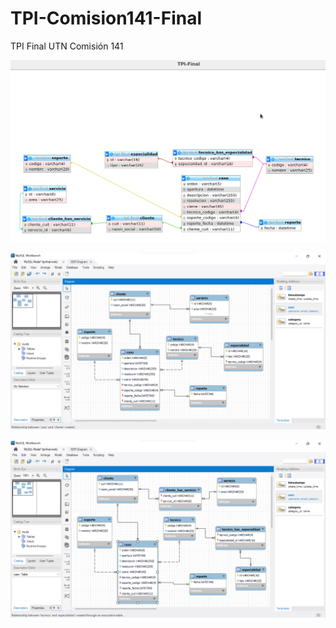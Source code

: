 # TPI-Comision141-Final
 TPI Final UTN Comisión 141

![image](https://github.com/KivyDesign/TPI-Comision141-Final/blob/main/IMGs/Captura%20de%20pantalla%20-2023-11-17%2019-02-43.png)

![image](https://github.com/KivyDesign/TPI-Comision141-Final/blob/main/IMGs/DER%20version%201.0.0.png)

![image](https://github.com/KivyDesign/TPI-Comision141-Final/blob/main/IMGs/tp-final.png)

